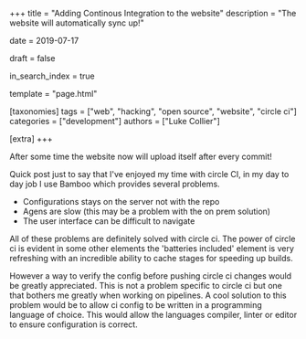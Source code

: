+++
title = "Adding Continous Integration to the website"
description = "The website will automatically sync up!"

date = 2019-07-17

draft = false 

in_search_index = true

template = "page.html"

[taxonomies]
tags = ["web", "hacking", "open source", "website", "circle ci"]
categories = ["development"]
authors = ["Luke Collier"]

[extra]
+++

After some time the website now will upload itself after every commit!
<!-- more -->

Quick post just to say that I've enjoyed my time with circle CI, in my day to day job I use Bamboo which provides several problems.
- Configurations stays on the server not with the repo
- Agens are slow (this may be a problem with the on prem solution)
- The user interface can be difficult to navigate

All of these problems are definitely solved with circle ci. The power of circle ci is evident in some other elements the 'batteries included' element is very refreshing with an incredible ability to cache stages for speeding up builds.

However a way to verify the config before pushing circle ci changes would be greatly appreciated. This is not a problem specific to circle ci but one that bothers me greatly when working on pipelines. A cool solution to this problem would be to allow ci config to be written in a programming language of choice. This would allow the languages compiler, linter or editor to ensure configuration is correct.
